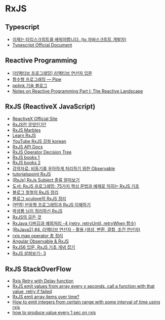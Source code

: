 # RxJS

## Typescript

- [이제는 타입스크립트를 배워야합니다. (to 자바스크립트 개발자)](https://blog.hax0r.info/2019-03-12/typescript-in-fastcampus/)
- [Typescript Official Document](https://www.typescriptlang.org/docs/home.html)

## Reactive Programming

- [[리액티브 프로그래밍] 리액티브 연산자 입문](https://black-jin0427.tistory.com/m/136)
- [함수형 프로그래밍 — Pipe](https://medium.com/오늘의-프로그래밍/함수형-프로그래밍-pipe-c80dc7b389de)
- [pplink 기술 블로그](https://engineering.pplink.net/)
- [Notes on Reactive Programming Part I: The Reactive Landscape](https://spring.io/blog/2016/06/07/notes-on-reactive-programming-part-i-the-reactive-landscape)

## RxJS (ReactiveX JavaScript)

- [ReactiveX Official Site](http://reactivex.io/rxjs/identifiers.html)
- [RxJS란 무엇인가?](https://ddalpange.tistory.com/50)
- [RxJS Marbles](https://rxmarbles.com/)
- [Learn RxJS](https://www.learnrxjs.io/)
- [YouTube RxJS 강좌 korean](https://youtu.be/KV7YCrcXDJ0)
- [RxJS API Docs](https://rxjs-dev.firebaseapp.com/)
- [RxJS Operator Decision Tree](https://rxjs-dev.firebaseapp.com/operator-decision-tree)
- [RxJS books 1](https://xgrommx.github.io/rx-book/index.html)
- [RxJS books 2](https://softchris.github.io/books/rxjs/async/)
- [강의자료: 비동기를 우아하게 처리하기 위한 Observable](https://slides.com/seokjume/observable#/55)
- [tutorialspoint RxJS](https://www.tutorialspoint.com/rxjs/index.htm)
- [[RxJs] RxJs Subject 종류 알아보기](https://arnoldyoo.tistory.com/18?category=690665)
- [도서: RxJS 프로그래밍: 75가지 핵심 문법과 예제로 익히는 RxJS 기초](https://books.google.co.kr/books?id=DUJvDwAAQBAJ&pg=PA183&lpg=PA183&dq=rxjs+unaryfunction&source=bl&ots=_vYWSSfoYm&sig=ACfU3U18no0EkMVM45spjpBOdhEZHem5BQ&hl=ko&sa=X&ved=2ahUKEwiyn8Wl-v3oAhWHE4gKHZXsDvMQ6AEwB3oECAoQAQ#v=onepage&q=rxjs%20unaryfunction&f=false)
- [블로그 철철의 RxJS 정리](https://charlie-choi.tistory.com/102?category=788139)
- [블로그 sculove의 RxJS 정리](http://sculove.github.io/blog/2017/10/07/rxjsbook4/)
- [[번역] 반응형 프로그래밍과 RxJS 이해하기](https://hyunseob.github.io/2016/10/09/understanding-reactive-programming-and-rxjs/)
- [박성룡 님이 정리하신 RxJS](https://medium.com/@pks2974/rxjs-간단정리-41f67c37e028)
- [RxJS의 모든 것](https://gracefullight.dev/2019/04/30/RxJS의-모든-것/)
- [RxJava 디버깅과 예외처리 -4 (retry, retryUntil, retryWhen 함수)](https://beomseok95.tistory.com/64)
- [[RxJava2] #4. 리액티브 연산자 - 활용 (생성, 변환, 결합, 조건 연산자)](https://taeiim.tistory.com/entry/RxJava2-4-리액티브-연산자-활용-생성-변환-결합-조건-연산자?category=759183)
- [rxjs map operator 총 정리](https://boxfoxs.tistory.com/413?category=655341)
- [Angular Observable & RxJS](https://infoscis.github.io/2018/08/08/angular-observables-and-rxjs/)
- [RxJS6 입문, RxJS 기초 개념 잡기](https://m.blog.naver.com/PostView.nhn?blogId=bkcaller&logNo=221627461671&proxyReferer=https:%2F%2Fwww.google.com%2F)
- [RxJS 살펴보기- 3](https://wonism.github.io/rxjs-3/)

## RxJS StackOverFlow

- [Rxjs Retry with Delay function](https://stackoverflow.com/questions/44979131/rxjs-retry-with-delay-function)
- [RxJS emit values from array every x seconds, call a function with that value, retry if failed](https://stackoverflow.com/questions/42329997/rxjs-emit-values-from-array-every-x-seconds-call-a-function-with-that-value-re)
- [RxJS emit array items over time?](https://stackoverflow.com/questions/29999256/rxjs-emit-array-items-over-time)
- [How to emit integers from certain range with some interval of time using rxjs](https://stackoverflow.com/questions/40781903/how-to-emit-integers-from-certain-range-with-some-interval-of-time-using-rxjs)
- [how to produce value every 1 sec on rxjs](https://stackoverflow.com/questions/53912858/how-to-produce-value-every-1-sec-on-rxjs)
